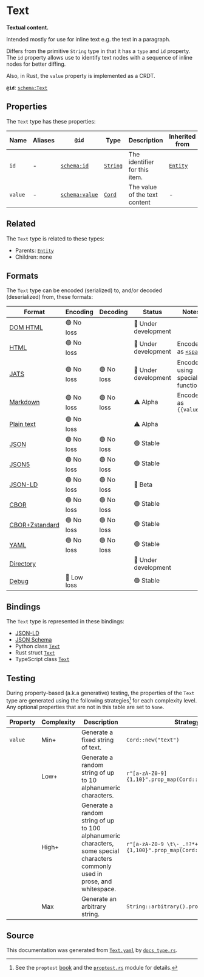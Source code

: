 # Text

**Textual content.**

Intended mostly for use for inline text e.g. the text in a paragraph.

Differs from the primitive `String` type in that it has a `type` and `id` property.
The `id` property allows use to identify text nodes with a sequence of inline nodes
for better diffing.

Also, in Rust, the `value` property is implemented as a CRDT.


**`@id`**: [`schema:Text`](https://schema.org/Text)

## Properties

The `Text` type has these properties:

| Name    | Aliases | `@id`                                      | Type                                                                                            | Description                   | Inherited from                                                                                   |
| ------- | ------- | ------------------------------------------ | ----------------------------------------------------------------------------------------------- | ----------------------------- | ------------------------------------------------------------------------------------------------ |
| `id`    | -       | [`schema:id`](https://schema.org/id)       | [`String`](https://github.com/stencila/stencila/blob/main/docs/reference/schema/data/string.md) | The identifier for this item. | [`Entity`](https://github.com/stencila/stencila/blob/main/docs/reference/schema/other/entity.md) |
| `value` | -       | [`schema:value`](https://schema.org/value) | [`Cord`](https://github.com/stencila/stencila/blob/main/docs/reference/schema/data/cord.md)     | The value of the text content | -                                                                                                |

## Related

The `Text` type is related to these types:

- Parents: [`Entity`](https://github.com/stencila/stencila/blob/main/docs/reference/schema/other/entity.md)
- Children: none

## Formats

The `Text` type can be encoded (serialized) to, and/or decoded (deserialized) from, these formats:

| Format                                                                                               | Encoding   | Decoding  | Status              | Notes                                                                                 |
| ---------------------------------------------------------------------------------------------------- | ---------- | --------- | ------------------- | ------------------------------------------------------------------------------------- |
| [DOM HTML](https://github.com/stencila/stencila/blob/main/docs/reference/formats/dom.html.md)        | 🟢 No loss  |           | 🚧 Under development |                                                                                       |
| [HTML](https://github.com/stencila/stencila/blob/main/docs/reference/formats/html.md)                | 🟢 No loss  |           | 🚧 Under development | Encoded as [`<span>`](https://developer.mozilla.org/en-US/docs/Web/HTML/Element/span) |
| [JATS](https://github.com/stencila/stencila/blob/main/docs/reference/formats/jats.md)                | 🟢 No loss  | 🟢 No loss | 🚧 Under development | Encoded using special function                                                        |
| [Markdown](https://github.com/stencila/stencila/blob/main/docs/reference/formats/markdown.md)        | 🟢 No loss  | 🟢 No loss | ⚠️ Alpha            | Encoded as `{{value}}`                                                                |
| [Plain text](https://github.com/stencila/stencila/blob/main/docs/reference/formats/text.md)          | 🟢 No loss  |           | ⚠️ Alpha            |                                                                                       |
| [JSON](https://github.com/stencila/stencila/blob/main/docs/reference/formats/json.md)                | 🟢 No loss  | 🟢 No loss | 🟢 Stable            |                                                                                       |
| [JSON5](https://github.com/stencila/stencila/blob/main/docs/reference/formats/json5.md)              | 🟢 No loss  | 🟢 No loss | 🟢 Stable            |                                                                                       |
| [JSON-LD](https://github.com/stencila/stencila/blob/main/docs/reference/formats/jsonld.md)           | 🟢 No loss  | 🟢 No loss | 🔶 Beta              |                                                                                       |
| [CBOR](https://github.com/stencila/stencila/blob/main/docs/reference/formats/cbor.md)                | 🟢 No loss  | 🟢 No loss | 🟢 Stable            |                                                                                       |
| [CBOR+Zstandard](https://github.com/stencila/stencila/blob/main/docs/reference/formats/cbor.zstd.md) | 🟢 No loss  | 🟢 No loss | 🟢 Stable            |                                                                                       |
| [YAML](https://github.com/stencila/stencila/blob/main/docs/reference/formats/yaml.md)                | 🟢 No loss  | 🟢 No loss | 🟢 Stable            |                                                                                       |
| [Directory](https://github.com/stencila/stencila/blob/main/docs/reference/formats/directory.md)      |            |           | 🚧 Under development |                                                                                       |
| [Debug](https://github.com/stencila/stencila/blob/main/docs/reference/formats/debug.md)              | 🔷 Low loss |           | 🟢 Stable            |                                                                                       |

## Bindings

The `Text` type is represented in these bindings:

- [JSON-LD](https://stencila.org/Text.jsonld)
- [JSON Schema](https://stencila.org/Text.schema.json)
- Python class [`Text`](https://github.com/stencila/stencila/blob/main/python/python/stencila/types/text.py)
- Rust struct [`Text`](https://github.com/stencila/stencila/blob/main/rust/schema/src/types/text.rs)
- TypeScript class [`Text`](https://github.com/stencila/stencila/blob/main/ts/src/types/Text.ts)

## Testing

During property-based (a.k.a generative) testing, the properties of the `Text` type are generated using the following strategies[^1] for each complexity level. Any optional properties that are not in this table are set to `None`.

| Property | Complexity | Description                                                                                                                    | Strategy                                                       |
| -------- | ---------- | ------------------------------------------------------------------------------------------------------------------------------ | -------------------------------------------------------------- |
| `value`  | Min+       | Generate a fixed string of text.                                                                                               | `Cord::new("text")`                                            |
|          | Low+       | Generate a random string of up to 10 alphanumeric characters.                                                                  | `r"[a-zA-Z0-9]{1,10}".prop_map(Cord::new)`                     |
|          | High+      | Generate a random string of up to 100 alphanumeric characters, some special characters commonly used in prose, and whitespace. | `r"[a-zA-Z0-9 \t\-_.!?*+-/()'<>=]{1,100}".prop_map(Cord::new)` |
|          | Max        | Generate an arbitrary string.                                                                                                  | `String::arbitrary().prop_map(Cord::new)`                      |

## Source

This documentation was generated from [`Text.yaml`](https://github.com/stencila/stencila/blob/main/schema/Text.yaml) by [`docs_type.rs`](https://github.com/stencila/stencila/blob/main/rust/schema-gen/src/docs_type.rs).

[^1]: See the `proptest` [book](https://proptest-rs.github.io/proptest/) and the [`proptest.rs`](https://github.com/stencila/stencila/blob/main/rust/schema/src/proptests.rs) module for details.